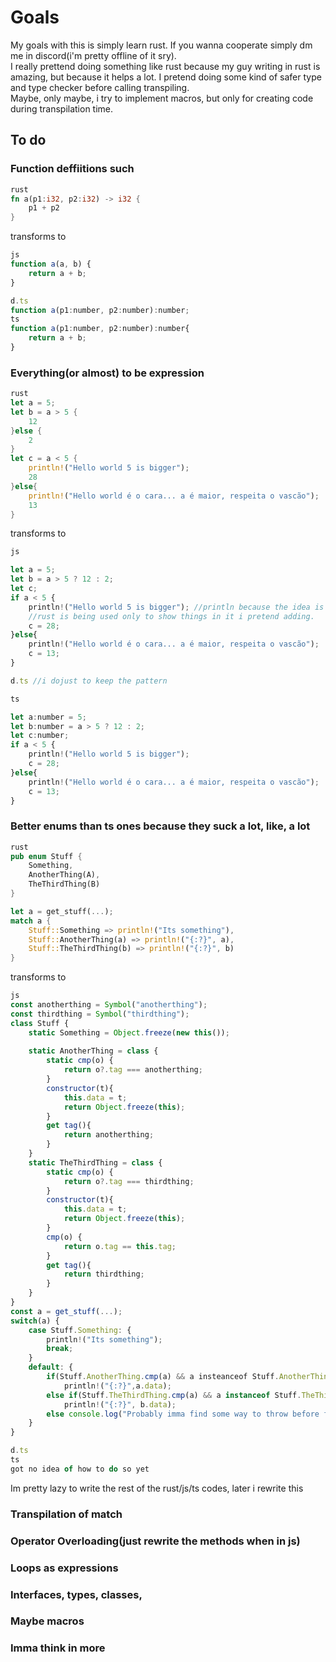 # Goals

My goals with this is simply learn rust. If you wanna cooperate simply dm me in discord(i'm pretty offline of it sry).
<br>
I really prettend doing something like rust because my guy writing in rust is amazing, but because it helps a lot. I pretend doing some kind of safer type and type checker before calling transpiling.
<br>
Maybe, only maybe, i try to implement macros, but only for creating code during transpilation time.

## To do
### Function deffiitions such
```rust
rust
fn a(p1:i32, p2:i32) -> i32 {
    p1 + p2
}
```
transforms to
```js
js
function a(a, b) {
    return a + b;
}

d.ts
function a(p1:number, p2:number):number;
ts
function a(p1:number, p2:number):number{
    return a + b;
}
```
### Everything(or almost) to be expression
```rs
rust
let a = 5;
let b = a > 5 {
    12
}else {
    2
}
let c = a < 5 {
    println!("Hello world 5 is bigger");
    28
}else{
    println!("Hello world é o cara... a é maior, respeita o vascão");
    13
}
```
transforms to
```js
js

let a = 5;
let b = a > 5 ? 12 : 2;
let c;
if a < 5 {
    println!("Hello world 5 is bigger"); //println because the idea is another syntax, not to transform rust to js
    //rust is being used only to show things in it i pretend adding.
    c = 28;
}else{
    println!("Hello world é o cara... a é maior, respeita o vascão");
    c = 13;
}

d.ts //i dojust to keep the pattern

ts

let a:number = 5;
let b:number = a > 5 ? 12 : 2;
let c:number;
if a < 5 {
    println!("Hello world 5 is bigger");
    c = 28;
}else{
    println!("Hello world é o cara... a é maior, respeita o vascão");
    c = 13;
}
```
### Better enums than ts ones because they suck a lot, like, a lot
```rs
rust
pub enum Stuff {
    Something,
    AnotherThing(A),
    TheThirdThing(B)
}

let a = get_stuff(...);
match a {
    Stuff::Something => println!("Its something"),
    Stuff::AnotherThing(a) => println!("{:?}", a),
    Stuff::TheThirdThing(b) => println!("{:?}", b)
}
```
transforms to
```js
js
const anotherthing = Symbol("anotherthing");
const thirdthing = Symbol("thirdthing");
class Stuff {
    static Something = Object.freeze(new this());
    
    static AnotherThing = class {
        static cmp(o) {
            return o?.tag === anotherthing;
        }
        constructor(t){
            this.data = t;
            return Object.freeze(this);
        }
        get tag(){
            return anotherthing;
        }
    }
    static TheThirdThing = class {
        static cmp(o) {
            return o?.tag === thirdthing;
        }
        constructor(t){
            this.data = t;
            return Object.freeze(this);
        }
        cmp(o) {
            return o.tag == this.tag;
        }
        get tag(){
            return thirdthing;
        }
    }
}
const a = get_stuff(...);
switch(a) {
    case Stuff.Something: {
        println!("Its something");
        break;
    }
    default: {
        if(Stuff.AnotherThing.cmp(a) && a insteanceof Stuff.AnotherThing)
            println!("{:?}",a.data);
        else if(Stuff.TheThirdThing.cmp(a) && a instanceof Stuff.TheThirdThing)
            println!("{:?}", b.data);
        else console.log("Probably imma find some way to throw before finish compile if happens to not handle everything");
    }
}

d.ts
ts
got no idea of how to do so yet
```

Im pretty lazy to write the rest of the rust/js/ts codes, later i rewrite this

### Transpilation of match
### Operator Overloading(just rewrite the methods when in js)
### Loops as expressions
### Interfaces, types, classes,
### Maybe macros
### Imma think in more
